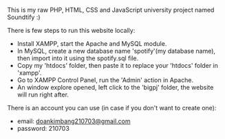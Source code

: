 This is my raw PHP, HTML, CSS and JavaScript university project named Soundtify :)

There is few steps to run this website locally:
- Install XAMPP, start the Apache and MySQL module.
- In MySQL, create a new database name 'spotify'(my database name), then import into it using the spotify.sql file.
- Copy my 'htdocs' folder, then paste it to replace your 'htdocs' folder in 'xampp'.
- Go to XAMPP Control Panel, run the 'Admin' action in Apache.
- An window explore opened, left click to the 'bigpj' folder, the website will run right after.

There is an account you can use (in case if you don't want to create one):
- email: doankimbang210703@gmail.com
- password: 210703 
